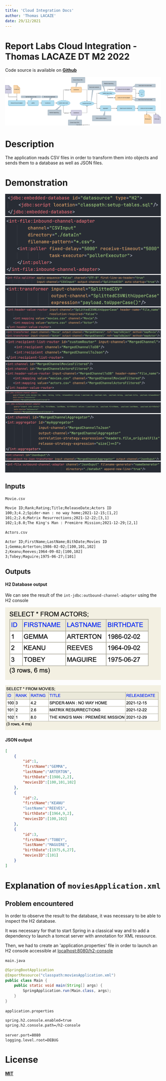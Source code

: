 ```yaml
---
title: 'Cloud Integration Docs'
author: 'Thomas LACAZE'
date: 29/12/2021
---
```


# Report Labs Cloud Integration - Thomas LACAZE DT M2 2022

Code source is available on **[Github](https://github.com/LacazeThomas/ST2DCCC)**

![Stack](images/stack.svg)

# Description

The application reads CSV files in order to transform them into objects and sends them to a database as well as JSON files.

# Demonstration

![Stack](images/embedded-database.png)
![Stack](images/inbound-channel-adapter.png)
![Stack](images/splitter.png)
![Stack](images/transformer.png)
![Stack](images/header-value-router.png)
![Stack](images/transformer2.png)
![Stack](images/recipient-list-router.png)
![Stack](images/header-value-router2.png)
![Stack](images/outbound-channel-adapter.png)
![Stack](images/outbound-channel-adapter2.png)
![Stack](images/aggregator.png)
![Stack](images/object-to-json-transformer.png)
![Stack](images/outbound-channel-adapter3.png)





## Inputs

`Movie.csv`
```csv
Movie ID;Rank;Rating;Title;ReleaseDate;Actors ID
100;3;4.2;Spider-man : no way home;2021-12-15;[1,2]
101;2;2.6;Matrix Resurrections;2021-12-22;[3,1]
102;1;8.0;The King's Man : Première Mission;2021-12-29;[2,1]
```

`Actors.csv`
```
Actor ID;FirstName;LastName;BithDate;Movies ID
1;Gemma;Arterton;1986-02-02;[100,101,102]
2;Keanu;Reeves;1964-09-02;[100,102]
3;Tobey;Maguire;1975-06-27;[101]
```

## Outputs

#### H2 Database output

We can see the result of the `int-jdbc:outbound-channel-adapter` using the H2 console

![Actors table](images/actors-db.png)

![Movie table](images/movies-db.png)



#### JSON output
```json
[   
    {
        "id":1,
        "firstName":"GEMMA",
        "lastName":"ARTERTON",
        "birthDate":[1986,2,2],
        "moviesID":[100,101,102]
    },
    {
        "id":2,
        "firstName":"KEANU"
        "lastName":"REEVES",
        "birthDate":[1964,9,2],
        "moviesID":[100,102]
    },
    {
        "id":3,
        "firstName":"TOBEY",
        "lastName":"MAGUIRE",
        "birthDate":[1975,6,27],
        "moviesID":[101]
    }
]
```

# Explanation of `moviesApplication.xml`



## Problem encountered 

In order to observe the result to the database, it was necessary to be able to inspect the H2 database. 

It was necessary for that to start Spring in a classical way and to add a dependency to launch a tomcat server with annotation for XML ressource. 

Then, we had to create an 'application.properties' file in order to launch an H2 console accessible at [localhost:8080/h2-console](localhost:8080/h2-console)


`main.java`
```java
@SpringBootApplication
@ImportResource("classpath:moviesApplication.xml")
public class Main {
	public static void main(String[] args) {
		SpringApplication.run(Main.class, args);
	}
}
```


`application.properties`
```properties
spring.h2.console.enabled=true
spring.h2.console.path=/h2-console

server.port=8080
logging.level.root=DEBUG
```



# License

**[MIT](https://github.com/LacazeThomas/ST2DCCC/blob/master/LICENSE)**
